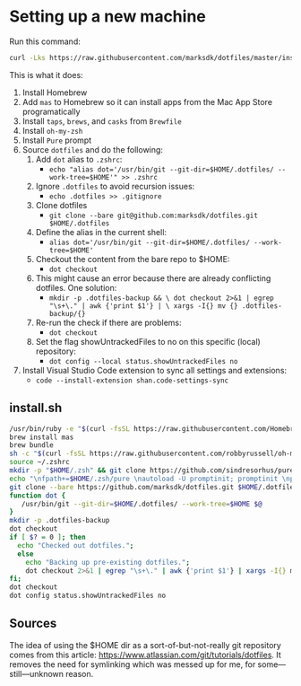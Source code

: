 # Setting up a new machine

Run this command:

```zsh
curl -Lks https://raw.githubusercontent.com/marksdk/dotfiles/master/install.sh | /bin/bash -x
```

This is what it does:

1. Install Homebrew
2. Add `mas` to Homebrew so it can install apps from the Mac App Store programatically
3. Install `taps`, `brews`, and `casks` from `Brewfile`
4. Install `oh-my-zsh`
5. Install `Pure` prompt
6. Source `dotfiles` and do the following:
   1. Add `dot` alias to `.zshrc`:
      - `echo "alias dot='/usr/bin/git --git-dir=$HOME/.dotfiles/ --work-tree=$HOME'" >> .zshrc`
   2. Ignore `.dotfiles` to avoid recursion issues:
      - `echo .dotfiles >> .gitignore`
   3. Clone dotfiles
      - `git clone --bare git@github.com:marksdk/dotfiles.git $HOME/.dotfiles`
   4. Define the alias in the current shell:
      - `alias dot='/usr/bin/git --git-dir=$HOME/.dotfiles/ --work-tree=$HOME'`
   5. Checkout the content from the bare repo to $HOME:
      - `dot checkout`
   6. This might cause an error because there are already conflicting dotfiles. One solution:
      - `mkdir -p .dotfiles-backup && \ dot checkout 2>&1 | egrep "\s+\." | awk {'print $1'} | \ xargs -I{} mv {} .dotfiles-backup/{}`
   7. Re-run the check if there are problems:
      - `dot checkout`
   8. Set the flag showUntrackedFiles to no on this specific (local) repository:
      - `dot config --local status.showUntrackedFiles no`
7. Install Visual Studio Code extension to sync all settings and extensions:
   - `code --install-extension shan.code-settings-sync`

## install.sh

```bash
/usr/bin/ruby -e "$(curl -fsSL https://raw.githubusercontent.com/Homebrew/install/master/install)"
brew install mas
brew bundle
sh -c "$(curl -fsSL https://raw.githubusercontent.com/robbyrussell/oh-my-zsh/master/tools/install.sh)"
source ~/.zshrc
mkdir -p "$HOME/.zsh" && git clone https://github.com/sindresorhus/pure.git "$HOME/.zsh/pure"
echo "\nfpath+=$HOME/.zsh/pure \nautoload -U promptinit; promptinit \nprompt pure" >> $HOME/.zshrc
git clone --bare https://github.com/marksdk/dotfiles.git $HOME/.dotfiles
function dot {
   /usr/bin/git --git-dir=$HOME/.dotfiles/ --work-tree=$HOME $@
}
mkdir -p .dotfiles-backup
dot checkout
if [ $? = 0 ]; then
  echo "Checked out dotfiles.";
  else
    echo "Backing up pre-existing dotfiles.";
    dot checkout 2>&1 | egrep "\s+\." | awk {'print $1'} | xargs -I{} mv {} .dotfiles-backup/{}
fi;
dot checkout
dot config status.showUntrackedFiles no
```

## Sources

The idea of using the $HOME dir as a sort-of-but-not-really git repository comes from this article: <https://www.atlassian.com/git/tutorials/dotfiles>. It removes the need for symlinking which was messed up for me, for some—still—unknown reason.
